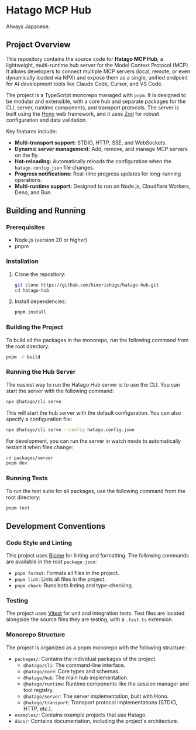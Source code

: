 # Hatago MCP Hub

Always Japanese.

## Project Overview

This repository contains the source code for **Hatago MCP Hub**, a lightweight, multi-runtime hub server for the Model Context Protocol (MCP). It allows developers to connect multiple MCP servers (local, remote, or even dynamically loaded via NPX) and expose them as a single, unified endpoint for AI development tools like Claude Code, Cursor, and VS Code.

The project is a TypeScript monorepo managed with `pnpm`. It is designed to be modular and extensible, with a core hub and separate packages for the CLI, server, runtime components, and transport protocols. The server is built using the [Hono](https://hono.dev/) web framework, and it uses [Zod](https://zod.dev/) for robust configuration and data validation.

Key features include:

- **Multi-transport support:** STDIO, HTTP, SSE, and WebSockets.
- **Dynamic server management:** Add, remove, and manage MCP servers on the fly.
- **Hot-reloading:** Automatically reloads the configuration when the `hatago.config.json` file changes.
- **Progress notifications:** Real-time progress updates for long-running operations.
- **Multi-runtime support:** Designed to run on Node.js, Cloudflare Workers, Deno, and Bun.

## Building and Running

### Prerequisites

- Node.js (version 20 or higher)
- pnpm

### Installation

1.  Clone the repository:

    ```bash
    git clone https://github.com/himorishige/hatago-hub.git
    cd hatago-hub
    ```

2.  Install dependencies:
    ```bash
    pnpm install
    ```

### Building the Project

To build all the packages in the monorepo, run the following command from the root directory:

```bash
pnpm -r build
```

### Running the Hub Server

The easiest way to run the Hatago Hub server is to use the CLI. You can start the server with the following command:

```bash
npx @hatago/cli serve
```

This will start the hub server with the default configuration. You can also specify a configuration file:

```bash
npx @hatago/cli serve --config hatago.config.json
```

For development, you can run the server in watch mode to automatically restart it when files change:

```bash
cd packages/server
pnpm dev
```

### Running Tests

To run the test suite for all packages, use the following command from the root directory:

```bash
pnpm test
```

## Development Conventions

### Code Style and Linting

This project uses [Biome](https://biomejs.dev/) for linting and formatting. The following commands are available in the root `package.json`:

- `pnpm format`: Formats all files in the project.
- `pnpm lint`: Lints all files in the project.
- `pnpm check`: Runs both linting and type-checking.

### Testing

The project uses [Vitest](https://vitest.dev/) for unit and integration tests. Test files are located alongside the source files they are testing, with a `.test.ts` extension.

### Monorepo Structure

The project is organized as a pnpm monorepo with the following structure:

- `packages/`: Contains the individual packages of the project.
  - `@hatago/cli`: The command-line interface.
  - `@hatago/core`: Core types and schemas.
  - `@hatago/hub`: The main hub implementation.
  - `@hatago/runtime`: Runtime components like the session manager and tool registry.
  - `@hatago/server`: The server implementation, built with Hono.
  - `@hatago/transport`: Transport protocol implementations (STDIO, HTTP, etc.).
- `examples/`: Contains example projects that use Hatago.
- `docs/`: Contains documentation, including the project's architecture.
